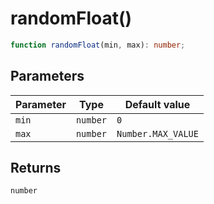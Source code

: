 # randomFloat()

```ts
function randomFloat(min, max): number;
```

## Parameters

| Parameter | Type     | Default value      |
| --------- | -------- | ------------------ |
| `min`     | `number` | `0`                |
| `max`     | `number` | `Number.MAX_VALUE` |

## Returns

`number`
